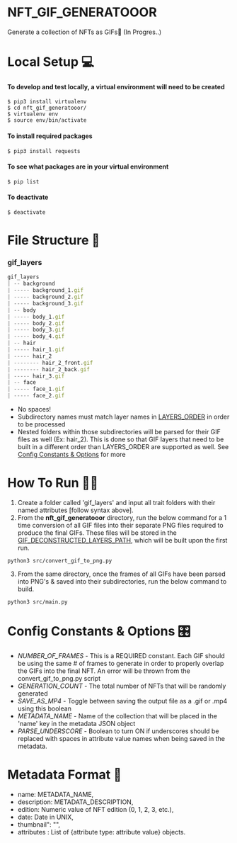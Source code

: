 # NFT_GIF_GENERATOOOR
Generate a collection of NFTs as GIFs👾 (In Progres..)

# Local Setup 💻
#### To develop and test locally, a virtual environment will need to be created
```
$ pip3 install virtualenv
$ cd nft_gif_generatooor/
$ virtualenv env
$ source env/bin/activate
```
#### To install required packages
```
$ pip3 install requests
```
#### To see what packages are in your virtual environment
```
$ pip list
```
#### To deactivate
```
$ deactivate
```

# File Structure 🌳
### gif_layers
```js
gif_layers
| -- background
| ----- background_1.gif
| ----- background_2.gif
| ----- background_3.gif
| -- body
| ----- body_1.gif
| ----- body_2.gif
| ----- body_3.gif
| ----- body_4.gif
| -- hair
| ----- hair_1.gif
| ----- hair_2
| -------- hair_2_front.gif
| -------- hair_2_back.gif
| ----- hair_3.gif
| -- face
| ----- face_1.gif
| ----- face_2.gif

```
- No spaces!
- Subdirectory names must match layer names in [LAYERS_ORDER](https://github.com/0xDounia/nft_gif_generatooor/blob/main/src/config.py#L10) in order to be processed
- Nested folders within those subdirectories will be parsed for their GIF files as well (Ex: hair_2). This is done so that GIF layers that need to be built in a different order than LAYERS_ORDER are supported as well. See [Config Constants & Options](#Options) for more

# How To Run 🏃‍♀️
1. Create a folder called 'gif_layers' and input all trait folders with their named attributes [follow syntax above].
2. From the **nft_gif_generatooor** directory, run the below command for a 1 time conversion of all GIF files into their separate PNG files required to produce the final GIFs. These files will be stored in the [GIF_DECONSTRUCTED_LAYERS_PATH]([config.py](https://github.com/0xDounia/nft_gif_generatooor/blob/main/src/config.py)), which will be built upon the first run.
```
python3 src/convert_gif_to_png.py
```
3. From the same directory, once the frames of all GIFs have been parsed into PNG's & saved into their subdirectories, run the below command to build.
```
python3 src/main.py
```

# Config Constants & Options 🎛
- *NUMBER_OF_FRAMES* - This is a REQUIRED constant. Each GIF should be using the same # of frames to generate in order to properly overlap the GIFs into the final NFT. An error will be thrown from the convert_gif_to_png.py script 
- *GENERATION_COUNT* - The total number of NFTs that will be randomly generated
- *SAVE_AS_MP4* - Toggle between saving the output file as a .gif or .mp4 using this boolean
- *METADATA_NAME* - Name of the collection that will be placed in the 'name' key in the metadata JSON object 
- *PARSE_UNDERSCORE* - Boolean to turn ON if underscores should be replaced with spaces in attribute value names when being saved in the metadata.

# Metadata Format 📀
* name: METADATA_NAME,
* description: METADATA_DESCRIPTION,
* edition: Numeric value of NFT edition (0, 1, 2, 3, etc.),
* date: Date in UNIX,
* thumbnail": "",
* attributes : List of {attribute type: attribute value} objects.
